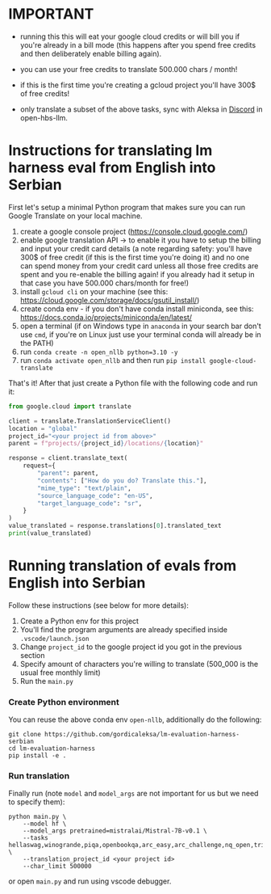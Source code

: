 # IMPORTANT

* running this this will eat your google cloud credits or will bill you if you're already in a bill mode (this happens after you spend free credits and then deliberately enable billing again).

* you can use your free credits to translate 500.000 chars / month!

* if this is the first time you're creating a gcloud project you'll have 300$ of free credits!

* only translate a subset of the above tasks, sync with Aleksa in [Discord](https://discord.gg/peBrCpheKE) in open-hbs-llm.

# Instructions for translating lm harness eval from English into Serbian

First let's setup a minimal Python program that makes sure you can run Google Translate on your local machine.

1. create a google console project (https://console.cloud.google.com/)
2. enable google translation API -> to enable it you have to setup the billing and input your credit card details (a note regarding safety: you'll have 300$ of free credit (if this is the first time you're doing it) and no one can spend money from your credit card unless all those free credits are spent and you re-enable the billing again! if you already had it setup in that case you have 500.000 chars/month for free!)
3. install `gcloud cli`  on your machine (see this: https://cloud.google.com/storage/docs/gsutil_install/)
4. create conda env - if you don't have conda install miniconda, see this: https://docs.conda.io/projects/miniconda/en/latest/
5. open a terminal (if on Windows type in `anaconda` in your search bar don't use `cmd`, if you're on Linux just use your terminal conda will already be in the PATH)
6. run `conda create -n open_nllb python=3.10 -y`
7. run `conda activate open_nllb` and then run  `pip install google-cloud-translate`

That's it! After that just create a Python file with the following code and run it:

```Python
from google.cloud import translate

client = translate.TranslationServiceClient()
location = "global"
project_id="<your project id from above>"
parent = f"projects/{project_id}/locations/{location}"

response = client.translate_text(
    request={
        "parent": parent,
        "contents": ["How do you do? Translate this."],
        "mime_type": "text/plain",
        "source_language_code": "en-US",
        "target_language_code": "sr",
    }
)
value_translated = response.translations[0].translated_text
print(value_translated)
```

# Running translation of evals from English into Serbian

Follow these instructions (see below for more details):
1. Create a Python env for this project
2. You'll find the program arguments are already specified inside `.vscode/launch.json`
3. Change `project_id` to the google project id you got in the previous section
4. Specify amount of characters you're willing to translate (500_000 is the usual free monthly limit)
5. Run the `main.py`

### Create Python environment

You can reuse the above conda env `open-nllb`, additionally do the following:

```
git clone https://github.com/gordicaleksa/lm-evaluation-harness-serbian
cd lm-evaluation-harness
pip install -e .
```

### Run translation

Finally run (note `model` and `model_args` are not important for us but we need to specify them):

```
python main.py \
    --model hf \
    --model_args pretrained=mistralai/Mistral-7B-v0.1 \
    --tasks hellaswag,winogrande,piqa,openbookqa,arc_easy,arc_challenge,nq_open,triviaqa,boolq \
    --translation_project_id <your project id>
    --char_limit 500000
```

or open `main.py` and run using vscode debugger.


